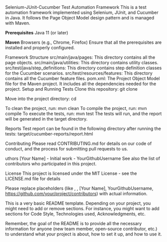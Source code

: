 Selenium-JUnit-Cucumber Test Automation Framework
This is a test automation framework implemented using Selenium, JUnit, and Cucumber in Java.
It follows the Page Object Model design pattern and is managed with Maven.


**Prerequisites**
Java 11 (or later)

**Maven**
Browsers (e.g., Chrome, Firefox)
Ensure that all the prerequisites are installed and properly configured.

Framework Structure
src/main/java/pages: This directory contains all the page objects.
src/main/java/utilities: This directory contains utility classes.
src/test/java/step_definitions: This directory contains step definition classes for the Cucumber scenarios.
src/test/resources/features: This directory contains all the Cucumber feature files.
pom.xml: The Project Object Model file for the Maven project. It includes all the dependencies needed for the project.
Setup and Running Tests
Clone this repository: git clone <repository-url>

Move into the project directory: cd <project-name>

To clean the project, run: mvn clean
To compile the project, run: mvn compile
To execute the tests, run: mvn test
The tests will run, and the report will be generated in the target directory.

Reports
Test report can be found in the following directory after running the tests: target/cucumber-reports/report.html

Contributing
Please read CONTRIBUTING.md for details on our code of conduct, and the process for submitting pull requests to us.

uthors
[Your Name] - Initial work - YourGithubUsername
See also the list of contributors who participated in this project.

License
This project is licensed under the MIT License - see the LICENSE.md file for details

Please replace placeholders (like <repository-url>, <project-name>, [Your Name], YourGithubUsername, https://github.com/your/project/contributors) with actual information.

This is a very basic README template. Depending on your project, you might need to add or remove sections. For instance, you might want to add sections for Code Style, Technologies used, Acknowledgments, etc.

Remember, the goal of the README is to provide all the necessary information for anyone (new team member, open-source contributor, etc.) to understand what your project is about, how to set it up, and how to use it.